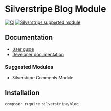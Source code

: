 # Silverstripe Blog Module

[![CI](https://github.com/silverstripe/silverstripe-blog/actions/workflows/ci.yml/badge.svg)](https://github.com/silverstripe/silverstripe-blog/actions/workflows/ci.yml)
[![Silverstripe supported module](https://img.shields.io/badge/silverstripe-supported-0071C4.svg)](https://www.silverstripe.org/software/addons/silverstripe-commercially-supported-module-list/)

## Documentation

* [User guide](docs/en/userguide/index.md)
* [Developer documentation](docs/en/index.md)

### Suggested Modules

* Silverstripe Comments Module

## Installation

```
composer require silverstripe/blog
```
